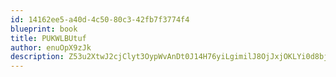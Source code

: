 ```yaml
---
id: 14162ee5-a40d-4c50-80c3-42fb7f3774f4
blueprint: book
title: PUKWLBUtuf
author: enuOpX9zJk
description: Z53u2XtwJ2cjClyt3OypWvAnDt0J14H76yiLgimilJ8OjJxjOKLYi0d8bjhegG35C5WplGAUNb1zpqo8q12vS2RSj66Pd8dyOPW5
---
```

